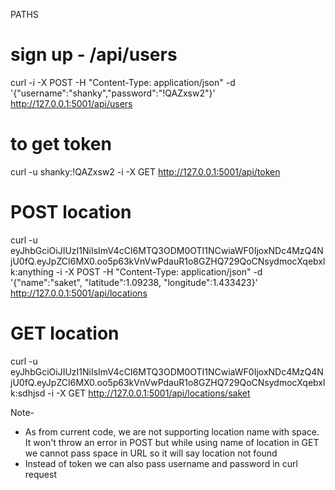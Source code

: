 PATHS

# sign up - /api/users
curl -i -X POST -H "Content-Type: application/json" -d '{"username":"shanky","password":"!QAZxsw2"}' http://127.0.0.1:5001/api/users

# to get token 
curl -u shanky:!QAZxsw2 -i -X GET http://127.0.0.1:5001/api/token

# POST location
curl -u eyJhbGciOiJIUzI1NiIsImV4cCI6MTQ3ODM0OTI1NCwiaWF0IjoxNDc4MzQ4NjU0fQ.eyJpZCI6MX0.oo5p63kVnVwPdauR1o8GZHQ729QoCNsydmocXqebxlk:anything  -i -X POST  -H "Content-Type: application/json" -d '{"name":"saket", "latitude":1.09238, "longitude":1.433423}' http://127.0.0.1:5001/api/locations

# GET location
curl -u eyJhbGciOiJIUzI1NiIsImV4cCI6MTQ3ODM0OTI1NCwiaWF0IjoxNDc4MzQ4NjU0fQ.eyJpZCI6MX0.oo5p63kVnVwPdauR1o8GZHQ729QoCNsydmocXqebxlk:sdhjsd  -i -X GET http://127.0.0.1:5001/api/locations/saket

Note- 
* As from current code, we are not supporting location name with space. It won't throw an error in POST but while using name of location in GET we cannot pass space in URL so it will say location not found
* Instead of token we can also pass username and password in curl request


